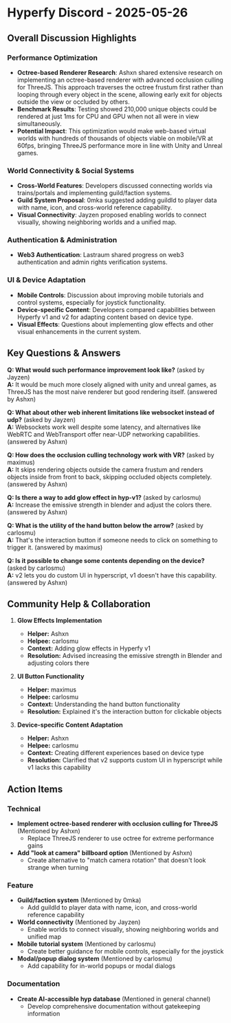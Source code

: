 # Hyperfy Discord - 2025-05-26

## Overall Discussion Highlights

### Performance Optimization
- **Octree-based Renderer Research**: Ashxn shared extensive research on implementing an octree-based renderer with advanced occlusion culling for ThreeJS. This approach traverses the octree frustum first rather than looping through every object in the scene, allowing early exit for objects outside the view or occluded by others.
- **Benchmark Results**: Testing showed 210,000 unique objects could be rendered at just 1ms for CPU and GPU when not all were in view simultaneously.
- **Potential Impact**: This optimization would make web-based virtual worlds with hundreds of thousands of objects viable on mobile/VR at 60fps, bringing ThreeJS performance more in line with Unity and Unreal games.

### World Connectivity & Social Systems
- **Cross-World Features**: Developers discussed connecting worlds via trains/portals and implementing guild/faction systems.
- **Guild System Proposal**: 0mka suggested adding guildId to player data with name, icon, and cross-world reference capability.
- **Visual Connectivity**: Jayzen proposed enabling worlds to connect visually, showing neighboring worlds and a unified map.

### Authentication & Administration
- **Web3 Authentication**: Lastraum shared progress on web3 authentication and admin rights verification systems.

### UI & Device Adaptation
- **Mobile Controls**: Discussion about improving mobile tutorials and control systems, especially for joystick functionality.
- **Device-specific Content**: Developers compared capabilities between Hyperfy v1 and v2 for adapting content based on device type.
- **Visual Effects**: Questions about implementing glow effects and other visual enhancements in the current system.

## Key Questions & Answers

**Q: What would such performance improvement look like?** (asked by Jayzen)  
**A:** It would be much more closely aligned with unity and unreal games, as ThreeJS has the most naive renderer but good rendering itself. (answered by Ashxn)

**Q: What about other web inherent limitations like websocket instead of udp?** (asked by Jayzen)  
**A:** Websockets work well despite some latency, and alternatives like WebRTC and WebTransport offer near-UDP networking capabilities. (answered by Ashxn)

**Q: How does the occlusion culling technology work with VR?** (asked by maximus)  
**A:** It skips rendering objects outside the camera frustum and renders objects inside from front to back, skipping occluded objects completely. (answered by Ashxn)

**Q: Is there a way to add glow effect in hyp-v1?** (asked by carlosmu)  
**A:** Increase the emissive strength in blender and adjust the colors there. (answered by Ashxn)

**Q: What is the utility of the hand button below the arrow?** (asked by carlosmu)  
**A:** That's the interaction button if someone needs to click on something to trigger it. (answered by maximus)

**Q: Is it possible to change some contents depending on the device?** (asked by carlosmu)  
**A:** v2 lets you do custom UI in hyperscript, v1 doesn't have this capability. (answered by Ashxn)

## Community Help & Collaboration

1. **Glow Effects Implementation**
   - **Helper:** Ashxn
   - **Helpee:** carlosmu
   - **Context:** Adding glow effects in Hyperfy v1
   - **Resolution:** Advised increasing the emissive strength in Blender and adjusting colors there

2. **UI Button Functionality**
   - **Helper:** maximus
   - **Helpee:** carlosmu
   - **Context:** Understanding the hand button functionality
   - **Resolution:** Explained it's the interaction button for clickable objects

3. **Device-specific Content Adaptation**
   - **Helper:** Ashxn
   - **Helpee:** carlosmu
   - **Context:** Creating different experiences based on device type
   - **Resolution:** Clarified that v2 supports custom UI in hyperscript while v1 lacks this capability

## Action Items

### Technical
- **Implement octree-based renderer with occlusion culling for ThreeJS** (Mentioned by Ashxn)
  - Replace ThreeJS renderer to use octree for extreme performance gains
- **Add "look at camera" billboard option** (Mentioned by Ashxn)
  - Create alternative to "match camera rotation" that doesn't look strange when turning

### Feature
- **Guild/faction system** (Mentioned by 0mka)
  - Add guildId to player data with name, icon, and cross-world reference capability
- **World connectivity** (Mentioned by Jayzen)
  - Enable worlds to connect visually, showing neighboring worlds and unified map
- **Mobile tutorial system** (Mentioned by carlosmu)
  - Create better guidance for mobile controls, especially for the joystick
- **Modal/popup dialog system** (Mentioned by carlosmu)
  - Add capability for in-world popups or modal dialogs

### Documentation
- **Create AI-accessible hyp database** (Mentioned in general channel)
  - Develop comprehensive documentation without gatekeeping information